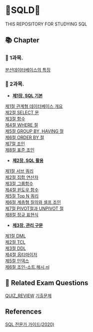  # 🐰SQLD🥕
THIS REPOSITORY FOR STUDYING SQL

## 📚 Chapter
### 📔 1과목.  
[분산데이터베이스의 특징](https://github.com/SSU-PaceMaker/SQLD/blob/master/Chapter/1-1%EC%9E%A5/1-1-3.md)

### 📔 2과목.  
* **[제1장. SQL 기본](https://github.com/SSU-PaceMaker/SQLD/tree/master/Chapter/2-1)**  

[제1절 관계형 데이터베이스 개요](https://github.com/SSU-PaceMaker/SQLD/blob/master/Chapter/2-1/2-1-1.md)  
[제2절 SELECT 문](https://github.com/SSU-PaceMaker/SQLD/blob/master/Chapter/2-1/2-1-2.md)  
[제3절 함수](https://github.com/SSU-PaceMaker/SQLD/blob/master/Chapter/2-1/2-1-3.md)  
[제4절 WHERE 절](https://github.com/SSU-PaceMaker/SQLD/blob/master/Chapter/2-1/2-1-4.md)  
[제5절 GROUP BY, HAVING 절](https://github.com/SSU-PaceMaker/SQLD/blob/master/Chapter/2-1/2-1-5.md)  
[제6절 ORDER BY 절](https://github.com/SSU-PaceMaker/SQLD/blob/master/Chapter/2-1/2-1-6.md)  
[제7절 조인](https://github.com/SSU-PaceMaker/SQLD/blob/master/Chapter/2-1/2-1-7.md)  
[제8절 표준 조인](https://github.com/SSU-PaceMaker/SQLD/blob/master/Chapter/2-1/2-1-8.md)  

* **[제2장. SQL 활용](https://github.com/SSU-PaceMaker/SQLD/tree/master/Chapter/2-2)**  

[제1절 서브 쿼리](https://github.com/SSU-PaceMaker/SQLD/blob/master/Chapter/2-2/2-2-1.md)  
[제2절 집합 연산자](https://github.com/SSU-PaceMaker/SQLD/blob/master/Chapter/2-2/2-2-2.md)  
[제3절 그룹함수](https://github.com/SSU-PaceMaker/SQLD/blob/master/Chapter/2-2/2-2-3.md)  
[제4절 윈도우 함수](https://github.com/SSU-PaceMaker/SQLD/blob/master/Chapter/2-2/2-2-4.md)  
[제5절 Top N 쿼리](https://github.com/SSU-PaceMaker/SQLD/blob/master/Chapter/2-2/2-2-5.md)  
[제6절 계층형 질의와 셀프 조인](https://github.com/SSU-PaceMaker/SQLD/blob/master/Chapter/2-2/2-2-6.md)  
[제7절 PIVOT절과 UNPIVOT 절](https://github.com/SSU-PaceMaker/SQLD/blob/master/Chapter/2-2/2-2-6.md)  
[제8절 정규 표현식](https://github.com/SSU-PaceMaker/SQLD/blob/master/Chapter/2-2/2-2-6.md)  

* **[제3장. 관리 구문](https://github.com/SSU-PaceMaker/SQLD/tree/master/Chapter/2-3)**  

[제1절 DML](https://github.com/SSU-PaceMaker/SQLD/blob/master/Chapter/2-3/2-3-1.md)  
[제2절 TCL](https://github.com/SSU-PaceMaker/SQLD/blob/master/Chapter/2-3/2-3-2.md)  
[제3절 DDL](https://github.com/SSU-PaceMaker/SQLD/blob/master/Chapter/2-3/2-3-3.md)  
[제4절 옵티마이저](https://github.com/SSU-PaceMaker/SQLD/blob/master/Chapter/2-3/2-3-4.md)  
[제5절 인덱스](https://github.com/SSU-PaceMaker/SQLD/blob/master/Chapter/2-3/2-3-5.md)  
[제6절 조인-소트,해시,nl](https://github.com/SSU-PaceMaker/SQLD/blob/master/Chapter/2-3/2-3-6.md)  

## 📑 Related Exam Questions
[QUIZ_REVIEW](https://github.com/SSU-PaceMaker/SQLD/tree/master/QUIZ)
[기출문제](https://github.com/SSU-PaceMaker/SQLD/tree/master/QUIZ/19-11-30.md)

## References  
[SQL 전문가 가이드(2020)](https://www.kyobobook.co.kr/product/detailViewKor.laf?mallGb=KOR&ejkGb=KOR&barcode=9788988474860&orderClick=JAj)
